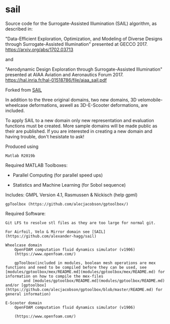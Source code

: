 # sail
Source code for the Surrogate-Assisted Illumination (SAIL) algorithm, as
described in: 

"Data-Efficient Exploration, Optimization, and Modeling of Diverse Designs
 through Surrogate-Assisted Illumination" presented at GECCO 2017. 
https://arxiv.org/abs/1702.03713

and 

"Aerodynamic Design Exploration through Surrogate-Assisted Illumination"
presented at AIAA Aviation and Aeronautics Forum 2017.
https://hal.inria.fr/hal-01518786/file/aiaa_sail.pdf

Forked from [SAIL](https://github.com/alexander-hagg/sail)

In addition to the three original domains, two new domains, 3D velomobile-wheelcase deformations, aswell as 3D-E-Scooter deformations, are included.

To apply SAIL to a new domain only new representation and evaluation functions must be created. More sample domains will be made public as their are published. If you are interested in creating a new domain and having trouble, don't hesistate to ask!


Produced using

    Matlab R2019b


Required MATLAB Toolboxes:

* Parallel Computing (for parallel speed ups)

* Statistics and Machine Learning (for Sobol sequence)


Includes:
    GMPL  Version 4.1, Rasmussen & Nickisch (help gpml)

    gpToolbox (https://github.com/alecjacobson/gptoolbox/)


Required Software:

    Git LFS to resolve stl files as they are too large for normal git.

	For Airfoil, Velo & Mirror domain see [SAIL](https://github.com/alexander-hagg/sail)

    Wheelcase domain
        OpenFOAM computation fluid dynamics simulator (v1906)
        (https://www.openfoam.com/)

        gpToolbox(included in modules, boolean mesh operations are mex functions and need to be compiled before they can be used, see [modules/gptoolbox/mex/README.md](modules/gptoolbox/mex/README.md) for information on how to compile the mex-files
            and [modules/gptoolbox/README.md](modules/gptoolbox/README.md) and/or [gptoolbox](https://github.com/alecjacobson/gptoolbox/blob/master/README.md) for general information)

    E-Scooter domain
        OpenFOAM computation fluid dynamics simulator (v1906)
        
        (https://www.openfoam.com/)        
